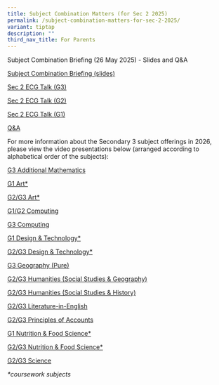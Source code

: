 ```yaml
---
title: Subject Combination Matters (for Sec 2 2025)
permalink: /subject-combination-matters-for-sec-2-2025/
variant: tiptap
description: ""
third_nav_title: For Parents
---
```

<p>Subject Combination Briefing (26 May 2025) - Slides and Q&amp;A</p>
<p><a href="/files/Subject_Combination_Briefing___Parents_slides.pdf" rel="noopener nofollow" target="_blank">Subject Combination Briefing (slides)</a>
</p>
<p><a href="/files/Sec_2_ECG_Talk_for_G3_26_May_2025.pdf" rel="noopener nofollow" target="_blank">Sec 2 ECG Talk (G3)</a>
</p>
<p><a href="/files/Sec_2_ECG_Talk_for_G2_26_May_2025.pdf" rel="noopener nofollow" target="_blank">Sec 2 ECG Talk (G2)</a>
</p>
<p><a href="/files/Sec_2_ECG_Talk_for_G1_26_May_2025.pdf" rel="noopener nofollow" target="_blank">Sec 2 ECG Talk (G1)</a>
</p>
<p><a href="/files/QA_from_Subject_Combination_Parents_Briefing_26_May_2025.pdf" rel="noopener nofollow" target="_blank">Q&amp;A</a>
</p>
<p></p>
<p>For more information about the Secondary 3 subject offerings in 2026,
please view the video presentations below (arranged according to alphabetical
order of the subjects):</p>
<p><a href="https://youtu.be/bTa4cUxCoIw" rel="noopener nofollow" target="_blank">G3 Additional Mathematics</a>
</p>
<p><a href="https://youtu.be/Bq16EV2d-8M" rel="noopener nofollow" target="_blank">G1 Art*</a>
</p>
<p><a href="https://youtu.be/P_tsJXXebqQ" rel="noopener nofollow" target="_blank">G2/G3 Art*</a>
</p>
<p><a href="https://youtu.be/tGDv5Kvn_5E" rel="noopener nofollow" target="_blank">G1/G2 Computing</a>
</p>
<p><a href="https://youtu.be/ot7stZ9MLd0" rel="noopener nofollow" target="_blank">G3 Computing</a>
</p>
<p><a href="https://youtu.be/AkSUSbh3J8I" rel="noopener nofollow" target="_blank">G1 Design &amp; Technology*</a>
</p>
<p><a href="https://youtu.be/scZkG75IGbA" rel="noopener nofollow" target="_blank">G2/G3 Design &amp; Technology*</a>
</p>
<p><a href="https://youtu.be/3RPldfthWNg" rel="noopener nofollow" target="_blank">G3 Geography (Pure)</a>
</p>
<p><a href="https://youtu.be/J_RVKZRJ7ak" rel="noopener nofollow" target="_blank">G2/G3 Humanities (Social Studies &amp; Geography)</a>
</p>
<p><a href="https://youtu.be/iDeDHlWEZ7E" rel="noopener nofollow" target="_blank">G2/G3 Humanities (Social Studies &amp; History)</a>
</p>
<p><a href="https://youtu.be/rbnYupedetE" rel="noopener nofollow" target="_blank">G2/G3 Literature-in-English</a>
</p>
<p><a href="https://youtu.be/YNgNlrdp5nU" rel="noopener nofollow" target="_blank">G2/G3 Principles of Accounts</a>
</p>
<p><a href="https://youtu.be/pnQU2hj3YjQ" rel="noopener nofollow" target="_blank">G1 Nutrition &amp; Food Science*</a>
</p>
<p><a href="https://youtu.be/hMFULmxcPzo" rel="noopener nofollow" target="_blank">G2/G3 Nutrition &amp; Food Science*</a>
</p>
<p><a href="https://youtu.be/wDnHy70_lNM" rel="noopener nofollow" target="_blank">G2/G3 Science</a>
</p>
<p><em>*coursework subjects</em>
</p>
<p></p>